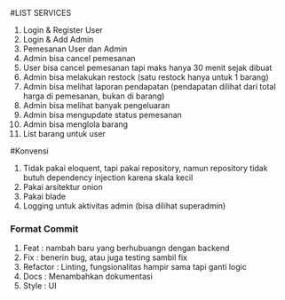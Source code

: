 #LIST SERVICES
1. Login & Register User
2. Login & Add Admin
3. Pemesanan User dan Admin
4. Admin bisa cancel pemesanan
5. User bisa cancel pemesanan tapi maks hanya 30 menit sejak dibuat
6. Admin bisa melakukan restock (satu restock hanya untuk 1 barang)
7. Admin bisa melihat laporan pendapatan (pendapatan dilihat dari total harga di pemesanan, bukan di barang)
8. Admin bisa melihat banyak pengeluaran
9. Admin bisa mengupdate status pemesanan
10. Admin bisa menglola barang
11. List barang untuk user

#Konvensi
1. Tidak pakai eloquent, tapi pakai repository, namun repository tidak butuh dependency injection karena skala kecil
2. Pakai arsitektur onion
3. Pakai blade
4. Logging untuk aktivitas admin (bisa dilihat superadmin)

### Format Commit
1. Feat : nambah baru yang berhubuangn dengan backend
2. Fix : benerin bug, atau juga testing sambil fix
3. Refactor : Linting, fungsionalitas hampir sama tapi ganti logic 
4. Docs : Menambahkan dokumentasi
5. Style : UI